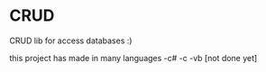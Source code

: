 # CRUD
CRUD lib for access databases :)

this project has made in many languages 
-c#
-c
-vb [not done yet]
